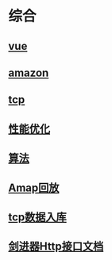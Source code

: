 # 综合


## [vue](other/public/vue.md)
## [amazon](other/public/amazon.md)
## [tcp](other/public/tcp.md)
## [性能优化](other/public/fast.md)
## [算法](other/public/algorithm.md)
## [Amap回放](other/public/track.md)
## [tcp数据入库](other/public/insert.md)
## [剑进器Http接口文档](other/public/yzh.md)
